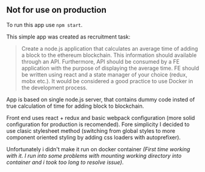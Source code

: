 ## Not for use on production

To run this app use ```npm start```.

This simple app was created as recruitment task:

> Create a node.js application that calculates an average time of adding a block to the ethereum blockchain. This information should available through an API. Furthermore, API should be consumed by a FE application with the purpose of displaying the average time. FE should be written using react and a state manager of your choice (redux, mobx etc.). It would be considered a good practice to use Docker in the development process.

App is based on single node.js server, that contains dummy code insted of true calculation of time for adding block to blockchain.

Front end uses react + redux and basic webpack configuration (more solid configuration for production is recomended). Fore simplicity I decided to use clasic stylesheet method (switching from global styles to more component oriented styling by adding css loaders with autoprefixer). 

Unfortunately i didn't make it run on docker container *(First time working with it. I run into some problems with mounting working directory into container and i took too long to resolve issue)*.

